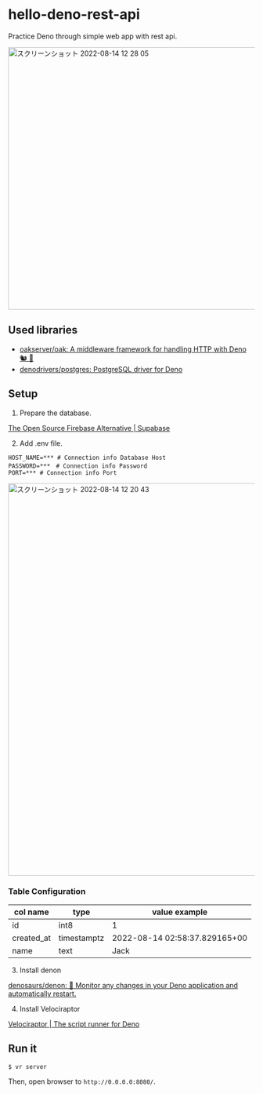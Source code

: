# hello-deno-rest-api
Practice Deno through simple web app with rest api.  

<img width="535" alt="スクリーンショット 2022-08-14 12 28 05" src="https://user-images.githubusercontent.com/8470739/184521731-38b16b18-8b2d-485a-a378-d8d63090eb40.png">

## Used libraries
- [oakserver/oak: A middleware framework for handling HTTP with Deno 🐿️ 🦕](https://github.com/oakserver/oak)
- [denodrivers/postgres: PostgreSQL driver for Deno](https://github.com/denodrivers/postgres)

## Setup
1. Prepare the database.  

[The Open Source Firebase Alternative | Supabase](https://supabase.com/)

2. Add .env file.  
```env
HOST_NAME=*** # Connection info Database Host
PASSWORD=***　# Connection info Password
PORT=*** # Connection info Port
```
<img width="800" alt="スクリーンショット 2022-08-14 12 20 43" src="https://user-images.githubusercontent.com/8470739/184521115-b855748f-ef5c-46b4-808e-9c1c676a45ae.png">

### Table Configuration

| col name  	| type        	| value example                   |
|-----------	|-------------	|-------------------------------	|
| id        	| int8        	| 1                             	|
| created_at 	| timestamptz 	| 2022-08-14 02:58:37.829165+00 	|
| name      	| text        	| Jack                          	|


3. Install denon

[denosaurs/denon: 👀 Monitor any changes in your Deno application and automatically restart.](https://github.com/denosaurs/denon)

4. Install Velociraptor

[Velociraptor | The script runner for Deno](https://velociraptor.run/)

## Run it
```
$ vr server
```

Then, open browser to `http://0.0.0.0:8080/`.

